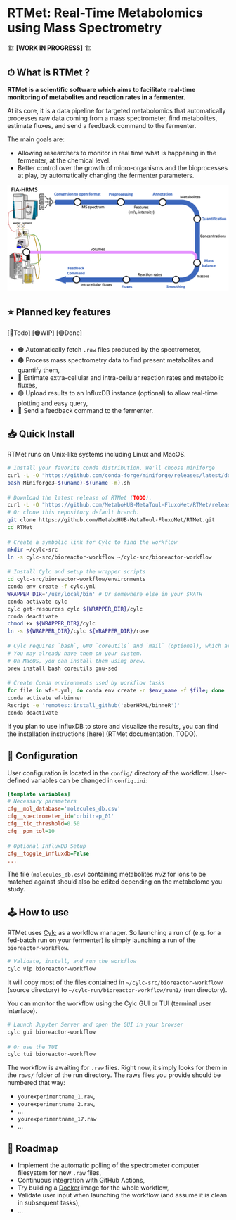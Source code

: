 # RTMet: Real-Time Metabolomics using Mass Spectrometry

🏗 **[WORK IN PROGRESS]** 🏗

## ⏱ What is RTMet ?

**RTMet is a scientific software which aims to facilitate real-time monitoring of metabolites and reaction rates in a fermenter.**

At its core, it is a data pipeline for targeted metabolomics that automatically processes raw data coming from a mass spectrometer, find metabolites, estimate fluxes, and send a feedback command to the fermenter.

The main goals are:
- Allowing researchers to monitor in real time what is happening in the fermenter, at the chemical level.
- Better control over the growth of micro-organisms and the bioprocesses at play, by automatically changing the fermenter parameters.

![Workflow Diagram](/workflow.png?raw=true "RTMet Workflow")

## ⭐️ Planned key features

[🔴Todo] [🟠WIP] [🟢Done]

- 🟠 Automatically fetch `.raw` files produced by the spectrometer,
- 🟠 Process mass spectrometry data to find present metabolites and quantify them,
- 🔴 Estimate extra-cellular and intra-cellular reaction rates and metabolic fluxes,
- 🟢 Upload results to an InfluxDB instance (optional) to allow real-time plotting and easy query,
- 🔴 Send a feedback command to the fermenter.

## 📥 Quick Install

RTMet runs on Unix-like systems including Linux and MacOS.

```bash
# Install your favorite conda distribution. We'll choose miniforge
curl -L -O "https://github.com/conda-forge/miniforge/releases/latest/download/Miniforge3-$(uname)-$(uname -m).sh"
bash Miniforge3-$(uname)-$(uname -m).sh

# Download the latest release of RTMet (TODO).
curl -L -O "https://github.com/MetaboHUB-MetaToul-FluxoMet/RTMet/releases/latest/download/workflow.tar.gz"
# Or clone this repository default branch.
git clone https://github.com/MetaboHUB-MetaToul-FluxoMet/RTMet.git
cd RTMet

# Create a symbolic link for Cylc to find the workflow
mkdir ~/cylc-src
ln -s cylc-src/bioreactor-workflow ~/cylc-src/bioreactor-workflow 

# Install Cylc and setup the wrapper scripts
cd cylc-src/bioreactor-workflow/environments
conda env create -f cylc.yml
WRAPPER_DIR='/usr/local/bin' # Or somewhere else in your $PATH
conda activate cylc
cylc get-resources cylc ${WRAPPER_DIR}/cylc
conda deactivate
chmod +x ${WRAPPER_DIR}/cylc
ln -s ${WRAPPER_DIR}/cylc ${WRAPPER_DIR}/rose

# Cylc requires `bash`, GNU `coreutils` and `mail` (optional), which are not installed by Conda.
# You may already have them on your system.
# On MacOS, you can install them using brew.
brew install bash coreutils gnu-sed

# Create Conda environments used by workflow tasks
for file in wf-*.yml; do conda env create -n $env_name -f $file; done
conda activate wf-binner
Rscript -e 'remotes::install_github('aberHRML/binneR')'
conda deactivate
```

If you plan to use InfluxDB to store and visualize the results, you can find the installation instructions [here] (RTMet documentation, TODO).

## 📝 Configuration

User configuration is located in the `config/` directory of the workflow. User-defined variables can be changed in `config.ini`:

```ini
[template variables]
# Necessary parameters
cfg__mol_database='molecules_db.csv'
cfg__spectrometer_id='orbitrap_01'
cfg__tic_threshold=0.50
cfg__ppm_tol=10

# Optional InfluxDB Setup
cfg__toggle_influxdb=False
...
```

The file (`molecules_db.csv`) containing metabolites *m/z* for ions to be matched against should also be edited depending on the metabolome you study.

## 🕹 How to use

RTMet uses [Cylc](https://github.com/cylc/cylc-flow) as a workflow manager.
So launching a run of (e.g. for a fed-batch run on your fermenter) is simply launching a run of the `bioreactor-workflow`.

```bash
# Validate, install, and run the workflow
cylc vip bioreactor-workflow
```

It will copy most of the files contained in `~/cylc-src/bioreactor-workflow/` (source directory) to `~/cylc-run/bioreactor-workflow/run1/` (run directory).

You can monitor the workflow using the Cylc GUI or TUI (terminal user interface).
```bash
# Launch Jupyter Server and open the GUI in your browser
cylc gui bioreactor-workflow

# Or use the TUI
cylc tui bioreactor-workflow
```

The workflow is awaiting for `.raw` files. Right now, it simply looks for them in the `raws/` folder of the run directory.
The raws files you provide should be numbered that way: 
- `yourexperimentname_1.raw`,
- `yourexperimentname_2.raw`,
- ...
- `yourexperimentname_17.raw`
- ...


## 🚀 Roadmap

- Implement the automatic polling of the spectrometer computer filesystem for new `.raw` files,
- Continuous integration with GitHub Actions,
- Try building a [Docker](https://www.docker.com/) image for the whole workflow,
- Validate user input when launching the workflow (and assume it is clean in subsequent tasks),
- ...
